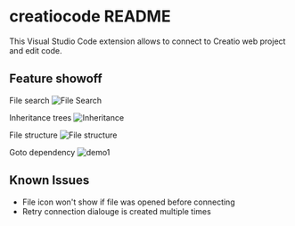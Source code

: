 # creatiocode README

This Visual Studio Code extension allows to connect to Creatio web project and edit code.

## Feature showoff

File search
![File Search](https://user-images.githubusercontent.com/81585996/206878123-7ff1b5ef-2a94-4d6e-bd87-914e73cc9e7b.png)

Inheritance trees
![Inheritance](https://user-images.githubusercontent.com/81585996/206878140-0162163f-a36b-4cf0-b62c-769c0eb1a03f.png)

File structure
![File structure](https://user-images.githubusercontent.com/81585996/206878156-4751433d-82e2-4b71-8517-129c1163e483.png)

Goto dependency
![demo1](https://user-images.githubusercontent.com/81585996/206878216-40f29756-febc-4ee5-aaef-1e3717985573.gif)

## Known Issues

* File icon won't show if file was opened before connecting
* Retry connection dialouge is created multiple times
